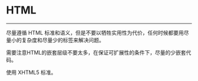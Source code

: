 # HTML
---


尽量遵循 HTML 标准和语义，但是不要以牺牲实用性为代价，任何时候都要用尽量小的复杂度和尽量少的标签来解决问题。

需要注意HTML的嵌套层级不要太多，在保证可扩展性的条件下，尽量的少嵌套代码。

使用 XHTML5 标准。